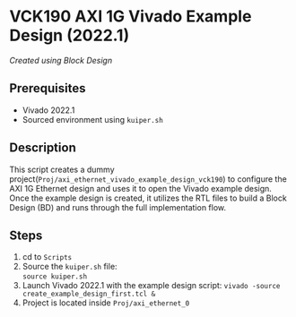 # VCK190 AXI 1G Vivado Example Design (2022.1)  
*Created using Block Design*

## Prerequisites  
- Vivado 2022.1  
- Sourced environment using `kuiper.sh`

## Description
This script creates a dummy project(`Proj/axi_ethernet_vivado_example_design_vck190`) to configure the AXI 1G Ethernet design and uses it to open the Vivado example design. 
Once the example design is created, it utilizes the RTL files to build a Block Design (BD) and runs through the full implementation flow.

## Steps  
1. cd to `Scripts`
2. Source the `kuiper.sh` file:  
   `source kuiper.sh`
3. Launch Vivado 2022.1 with the example design script:
   `vivado -source create_example_design_first.tcl &`
4. Project is located inside `Proj/axi_ethernet_0`
